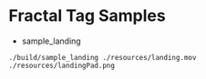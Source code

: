 # Fractal Tag Samples

- sample_landing
  
```shell
./build/sample_landing ./resources/landing.mov ./resources/landingPad.png
```
